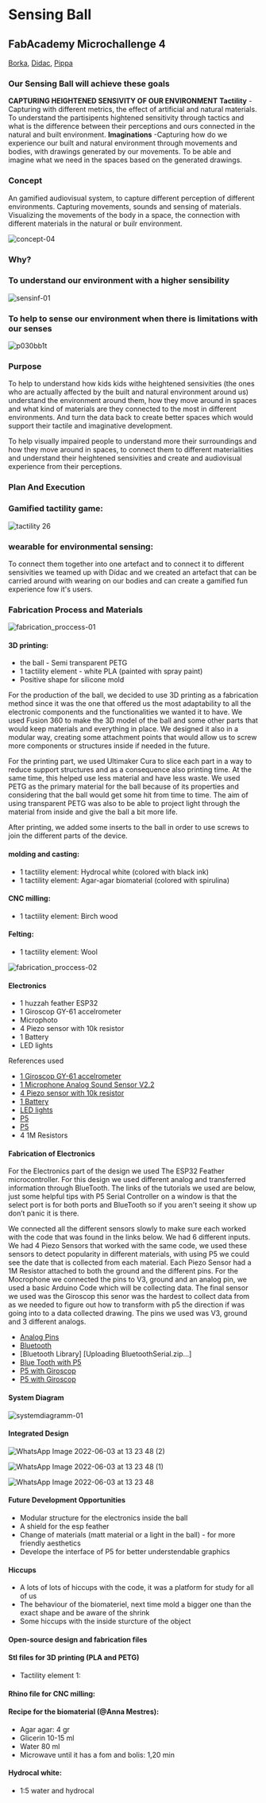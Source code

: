 # Sensing Ball 
## FabAcademy Microchallenge 4
[Borka](https://borbalamoravcsik.github.io/mdef-borka/),
[Didac](https://didac-torrent.github.io/mdef/),
[Pippa](https://philippa-formosa.github.io/mdefweb/)



### Our Sensing Ball will achieve these goals 
**CAPTURING HEIGHTENED SENSIVITY OF OUR ENVIRONMENT**
**Tactility**
-Capturing with different metrics, the effect of artificial and natural materials. To understand the partisipents hightened sensitivity through tactics and what is the difference between their perceptions and ours connected in the natural and built environment.
**Imaginations**
-Capturing how do we experience our built and natural environment through movements and bodies, with drawings generated by our movements.
To be able and imagine what we need in the spaces based on the generated drawings.

### Concept

An gamified audiovisual system, to capture different perception of different environments.
Capturing movements, sounds and sensing of materials. Visualizing the movements of the body in a space, the connection
with different materials in the natural or builr environment.

![concept-04](https://user-images.githubusercontent.com/92103034/171836534-033ea76d-cec9-4615-a418-924802a4c84b.png)



### Why?

### To understand our environment with a higher sensibility
![sensinf-01](https://user-images.githubusercontent.com/92103034/171842441-b733ba03-4375-4731-8f8c-22322b14651b.png)


### To help to sense our environment when there is limitations with our senses
![p030bb1t](https://user-images.githubusercontent.com/92103034/171842448-46180065-6d80-4e45-ab45-94af429a37d2.jpeg)

### Purpose

To help to understand how kids kids withe heightened sensivities (the ones who are actually affected by the built and natural environment around us) understand the environment around them, how they move around in spaces and what kind of materials are they connected to the most in different environments. And turn the data back to create better spaces which would support their tactile and imaginative development. 

To help visually impaired people to understand more their surroundings and how they move around in spaces, to connect them to different materialities and understand their heightened sensivities and create and audiovisual experience from their perceptions. 


### Plan And Execution

### Gamified tactility game:
![tactility 26](https://user-images.githubusercontent.com/92103034/171842500-6a25c299-9b43-45ae-b595-6eb8a82f5078.png)

### wearable for environmental sensing:

To connect them together into one artefact and to connect it to different sensivities we teamed up with Dídac and we created an artefact that can be carried around with wearing on our bodies and can create a gamified fun experience fow it's users.


### Fabrication Process and Materials

![fabrication_proccess-01](https://user-images.githubusercontent.com/92103034/171836492-4b694cf9-20f5-4d6a-afc1-36be91839017.png)

#### 3D printing:
- the ball - Semi transparent PETG
- 1 tactility element - white PLA (painted with spray paint)
- Positive shape for silicone mold

For the production of the ball, we decided to use 3D printing as a fabrication method since it was the one that offered us the most adaptability to all the electronic components and the functionalities we wanted it to have. We used Fusion 360 to make the 3D model of the ball and some other parts that would keep materials and everything in place. We designed it also in a modular way, creating some attachment points that would allow us to screw more components or structures inside if needed in the future.

For the printing part, we used Ultimaker Cura to slice each part in a way to reduce support structures and as a consequence also printing time. At the same time, this helped use less material and have less waste. We used PETG as the primary material for the ball because of its properties and considering that the ball would get some hit from time to time. The aim of using transparent PETG was also to be able to project light through the material from inside and give the ball a bit more life.

After printing, we added some inserts to the ball in order to use screws to join the different parts of the device.


#### molding and casting:
- 1 tactility element: Hydrocal white (colored with black ink)
- 1 tactility element: Agar-agar biomaterial (colored with spirulina)

#### CNC milling:
- 1 tactility element: Birch wood 

#### Felting:
- 1 tactility element: Wool 

![fabrication_proccess-02](https://user-images.githubusercontent.com/92103034/171836513-2070d818-d162-4066-89fb-6c11f3f628d1.png)


#### Electronics
  - 1 huzzah feather ESP32
  - 1 Giroscop GY-61 accelrometer 
  - Microphoto 
  - 4 Piezo sensor with 10k resistor
  - 1 Battery 
  - LED lights 
 
References used 
- [1 Giroscop GY-61 accelrometer](https://forum.arduino.cc/t/how-to-use-the-adxl355-or-gy-61-accelrometer/331047)
- [1 Microphone Analog Sound Sensor V2.2](https://www.e-tinkers.com/2019/10/using-a-thermistor-with-arduino-and-unexpected-esp32-adc-non-linearity/)
- [4 Piezo sensor with 10k resistor](https://www.arduino.cc/reference/en/libraries/thermistorlibrary/)
- [1 Battery ](https://www.arduino.cc/reference/en/libraries/thermistorlibrary/)
- [LED lights](https://www.arduino.cc/reference/en/libraries/thermistorlibrary/)
- [P5](https://p5js.org/reference/#/p5/line)
- [P5](https://p5js.org/reference/#/p5/strokeWeight)
- 4 1M Resistors 

#### Fabrication of Electronics 
For the Electronics part of the design we used The ESP32 Feather microcontroller. For this design we used different analog and transferred information through BlueTooth. The links of the tutorials we used are below, just some helpful tips with P5 Serial Controller on a window is that the select port is for both ports and BlueTooth so if you aren't seeing it show up don’t panic it is there. 
 
We connected all the different sensors slowly to make sure each worked with the code that was found in the links below. We had 6 different inputs. We had 4 Piezo Sensors that worked with the same code, we used these sensors to detect popularity in different materials, with using P5 we could see the date that is collected from each material. Each Piezo Sensor had a 1M Resistor attached to both the ground and the different pins. For the Mocrophone we connected the pins to V3, ground and an analog pin, we used a basic Arduino Code which will be collecting data.
The final sensor we used was the Giroscop this senor was the hardest to collect data from as we needed to figure out how to transform with p5 the direction if was going into to a data collected drawing. The pins we used was V3, ground and 3 different analogs. 



- [Analog Pins](https://learn.adafruit.com/adafruit-huzzah32-esp32-feather/pinouts)
- [Bluetooth](https://www.prometec.net/esp32-serial-bluetooth/)
- [Bluetooth Library] [Uploading BluetoothSerial.zip…]
- [Blue Tooth with P5](https://itp.nyu.edu/physcomp/labs/labs-serial-communication/lab-serial-input-to-the-p5-js-ide/)
- [P5 with Giroscop](https://p5js.org/reference/#/p5/strokeWeight)
- [P5 with Giroscop](https://p5js.org/reference/#/p5/stroke)

#### System Diagram


![systemdiagramm-01](https://user-images.githubusercontent.com/92103034/171836607-36adfc45-8fe4-43bd-9fdb-fe8dce31ff39.png)


#### Integrated Design

![WhatsApp Image 2022-06-03 at 13 23 48 (2)](https://user-images.githubusercontent.com/92103034/171846355-e8772273-6a97-4d3b-a5b7-aefefa4b34da.jpeg)

![WhatsApp Image 2022-06-03 at 13 23 48 (1)](https://user-images.githubusercontent.com/92103034/171846258-0632d188-6ee9-44f2-a6a2-fc28d02d7ea0.jpeg)

![WhatsApp Image 2022-06-03 at 13 23 48](https://user-images.githubusercontent.com/92103034/171846202-d3227a7b-1391-455d-9356-28a8168ee347.jpeg)


#### Future Development Opportunities

- Modular structure for the electronics inside the ball
- A shield for the esp feather
- Change of materials (matt material or a light in the ball) - for more friendly aesthetics
- Develope the interface of P5 for better understendable graphics


#### Hiccups
 
- A lots of lots of hiccups with the code, it was a platform for study for all of us
- The behaviour of the biomateriel, next time mold a bigger one than the exact shape and be aware of the shrink
- Some hiccups with the inside sturcture of the object


#### Open-source design and fabrication files

#### Stl files for 3D printing (PLA and PETG)
- Tactility element 1:

#### Rhino file for CNC milling: 


#### Recipe for the biomaterial (@Anna Mestres): 
- Agar agar: 4 gr
- Glicerin 10-15 ml
- Water 80 ml
- Microwave until it has a fom and bolis: 1,20 min

#### Hydrocal white: 
- 1:5 water and hydrocal

